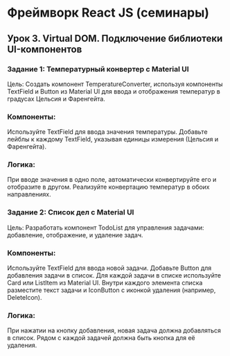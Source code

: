 # Фреймворк React JS (семинары)
## Урок 3. Virtual DOM. Подключение библиотеки UI-компонентов
### Задание 1: Температурный конвертер с Material UI

Цель: Создать компонент TemperatureConverter, используя компоненты TextField и Button из Material UI для ввода и отображения температур в градусах Цельсия и Фаренгейта.

### Компоненты:
Используйте TextField для ввода значения температуры.
Добавьте лейблы к каждому TextField, указывая единицы измерения (Цельсия и Фаренгейта).

### Логика:
При вводе значения в одно поле, автоматически конвертируйте его и отобразите в другом.
Реализуйте конвертацию температур в обоих направлениях.

### Задание 2: Список дел с Material UI

Цель: Разработать компонент TodoList для управления задачами: добавление, отображение, и удаление задач.

### Компоненты:
Используйте TextField для ввода новой задачи.
Добавьте Button для добавления задачи в список.
Для каждой задачи в списке используйте Card или ListItem из Material UI. Внутри каждого элемента списка разместите текст задачи и IconButton с иконкой удаления (например, DeleteIcon).

### Логика:
При нажатии на кнопку добавления, новая задача должна добавляться в список.
Рядом с каждой задачей должна быть кнопка для её удаления.
